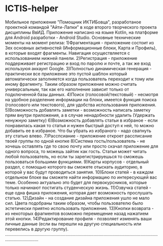 # ICTIS-helper
Мобильное приложение "Помощник ИКТИБовца", разработаное проектной командой "Айти-Лапки" в ходе второго творческого проекта дисциплины ВвИД.
Приложение написано на языке Kotlin, на платформе для Android разработки - Android Studio.
Основные технические моменты на момент релиза:
  1)Фрагментация - приложение состоит из 3ех основных активностей (Информационные блоки, Карта и Профиль), в которые входят фрагменты.
Навигация осуществляется с использованием нижней панели.
  2)Регистрация - приложение поддерживает регистрацию и вход по паролю и почте, а так же вход используюя аккаунт Google.
  3)Полностью динамическая генерация - практически все приложение это пустой шаблон который автоматически заполняется когда пользователь переходит
к тому или иному фрагменту. Таким образом приложение можно считать универсальным, так как его наполнение зависит только от подключенной базы данных.
  4)Поиск (голосовой/текстовый) - несмотря на удобное разделение информации на блоки, имеется функция поиска (голосового или текстового), для удобства использования приложения.
  5)Возможность добавлять заметки - возможность написать заметку прям внутри приложения, а в случае ненадобности удалить (Удержать ненужную заметку)
  6)Возможность добавлять статьи в избраное - если понравилась какая то статья и нужен быстрый доступ к ней, то можно добавить ее в избраное.
Что бы убрать из избраного - надо свапнуть эту статью влево.
  7)Расспсиание - приложение откроет рассписание твоей группы по одной кнопке
  8)Система гость/пользователь - не хочешь оставлять где то свою почту или просто скачал приложение для одного вопроса, то можешь зайтик как гость.
Статьи может читать любой пользователь, но если ты зарегистрируешься то сможешь пользоваться большими функциями.
  9)Карты корпусов - отдельный раздел, с помощью которого вы сможете отыскать аудиторию, в которой у вас будут проводиться занятия.
  10)Блоки статей - в каждом отдельном блоке вы сможете найти информацию по интересующей вас теме. Особенно актуально это будет для первокурсников, которые только начинают постигать студенческую жизнь.
  11)Озвучка статей - еще одна фишка приложения, которая дает возможность прослушать статью.
  12)Дизайн - на создание дизайна приложения ушло не мало сил. Цвета подобраны таким образом, чтобы пользователю было эстетически приятно использовать приложение.
  13)Кнопки возврата - из некоторых фрагментов возможно перемещение назад нажатием этой кнопки.
  14)Редактирование профиля - позволяет изменять ваши личные данные (если вы перешли на другую специальность или перевелись в другую группу).
.......................................................................................................................................................
